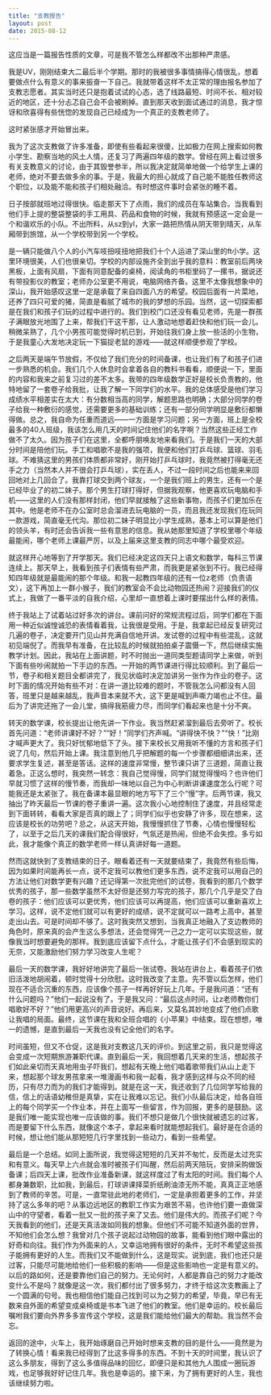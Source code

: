 ```yaml
---
title: "支教报告"
layout: post
date: 2015-08-12
---
```

这应当是一篇报告性质的文章，可是我不管怎么样都改不出那种严肃感。

我是UV，刚刚结束大二最后半个学期。那时的我被很多事情搞得心情很乱，想着要做点什么有意义的事来振奋一下自己。我就带着这样不太正常的理由报名参加了支教志愿者。其实当时还只是抱着试试的心态，选了线路最短、时间不长、相对较近的地区，还十分忐忑自己会不会被刷掉。直到那天收到面试通过的消息，我才惊讶和欣喜得有些恍惚的发现自己已经成为一个真正的支教老师了。

这时紧张感才开始冒出来。

我为了这次支教做了许多准备，即使有些看起来很傻，比如极力在网上搜索如何教小学生、勘察当地的风土人情，还复习了两遍四年级的数学。曾经在网上看过很多有关支教意义的讨论，由于其毁誉参半，所以我决定就简单地做一个给学生上课的老师，绝对不要去做多余的事。于是，我最大的担心就成了自己能不能胜任教师这个职位，以及能不能和孩子们相处融洽。有时想这件事时会紧张的睡不着。

日子按部就班地过得很快。临走那天下了点雨，我们的成员在车站集合。当我看到他们手上提的整袋整袋的手工用具、药品和食物的时候，我就有预感这一定会是一个和谐欢乐的小队。不出所料，从sz到yl，大家一路把热情从阴天带到晴天，从车厢带到旅馆，从一个学校带到另一个学校。

是一辆只能做八个人的小汽车吱扭吱扭地把我们十个人运进了深山里的ft小学。这里环境很美，人们也很亲切。学校的内部设施齐全到出乎我的意料：教室前后两块黑板，上面有风扇，下面有同意配备的桌椅，阅读角的书柜里码了一摞书，据说还有带投影仪的教室；老师办公室更不用说，电脑网络齐备。这里不太像我想象中的深山，我开始感叹这里一定是承载了来自四面八方的希望。校园后面有一片菜地，还养了四只可爱的猪，简直是看腻了城市的我的梦想的乐园。当然，这一切探索都是在我们和孩子们玩的过程中进行的。我们到校门口还没有看见老师，先是一群孩子满眼放光地围了上来，帮我们干这干那，让人激动地想着赶快和他们玩一会儿。稍微呆熟了，几个小男孩可能觉得时机已到，开始往我们身上放一些活的小生物，于是我童心大发地决定玩一下猫捉老鼠的游戏——就这样顺便参观了学校。

之后两天是端午节放假，不仅给了我们充分的时间备课，也让我们有了和孩子们进一步熟悉的机会。我们几个人休息时会拿着各自的教科书看看，顺便说一下，里面的内容和我来之前复习过的差不太多。我带的四年级数学正好是校长负责教的，他特地留了一套卷子给我批，让我了解一下同学们的水平。我的总体感受是他们学习成绩水平相差实在太大：有分数相当高的同学，解题思路也明确；大部分同学的卷子给我一种敷衍的感觉，还需要更多的基础训练；还有一部分同学明显是敷衍都懒得做。总之，我自命为任重而道远——一方面是学习问题；另一方面，班上是全校最多的40人班级，我该怎么用几天的时间记住他们的名字啊？当然这些正经工作做不了太久。因为孩子们在这里，全都呼朋唤友地来看我们。于是我们一天的大部分时间是陪他们玩。手工和唱歌不是我的强项，我便和他们打乒乓球、篮球、羽毛球。不难猜这里的男孩们体质都非常好，刚开始打乒乓球时，我竟然被打得毫无还手之力（当然本人并不很会打乒乓球），实在丢人，不过一段时间之后也能来来回回地对上几回合了。我靠打球交到两个球友，一个是我们班上的男生，还有一个是已经毕业了的初二妹子。那个男生打球打得好，但据我观察，他更喜欢玩电脑和手机——这里的人们没有那样封闭，他们早就接触了这些新事物，而孩子们更加乐在其中。他是老师不在办公室时总会溜进去玩电脑的一员，而且我还发现我们在玩同一款游戏，简直毫无代沟。那位初二妹子明显比小学生成熟，基本上可以算是他们的领头羊，有时还会告诉我一些有意思的信息。我从她那里知道了学校里哪个年级最能闹，哪个老师上课最严厉，以及上届来这里支教的同志中哪个最受欢迎。

就这样开心地等到了开学那天。我们已经决定这四天只上语文和数学，每科三节课连续上。那天早上，我看到孩子们表情有些严肃，而我更是紧张到不行。我已经得知四年级就是最能闹的那个年级。和我一起教四年级的还有一位z老师（负责语文），这下再加上一群小猴子，我们的教室会不会比动物园还热闹？迎接我们的仪式上，我做了一番平淡的自我介绍，心里却一直想着上课时要摆出什么样的表情。

终于我站上了试着站过好多次的讲台。课前问好的常规流程过后，同学们都在下面用一种近似诚惶诚恐的表情看着我，让我很是受用。于是，我拿起已经反复研究过几遍的卷子，决定要开门见山并充满自信地开讲。发试卷的过程中有些混乱，这就初见端倪了。而我早有准备，在比较乱的时候就拍拍桌子震慑一下，然后继续实施教学计划。因此，我站在上面讲题，时不时抛出一道同类型题请同学上来做，听到下面有些吵闹就拍一下手边的东西。一开始的两节课进行得比较顺利。到了最后一节，卷子和相关题目全都讲完了，我见状临时决定加讲另一张作为作业的卷子。这时下面的情况开始有些不对：在讲一道比较难的题时，不管我怎么问都没有人回答，班里只是越来越乱，我声音本来就不大，这下更是喊到声嘶力竭也止不住。最后为了讲完还拖了一会儿堂，搞得我筋疲力尽，而同学们看起来也是十分不爽。

转天的数学课，校长提出让他先讲一下作业。我当然赶紧溜到最后去旁听了。校长首先问道：“老师讲课好不好？”“好！”同学们齐声喊。“讲得快不快？”“快！”比刚才喊声更大了。我只好忧郁地低下了头。接下来校长又用我听不懂的方言和孩子们说了几句，然后开始上课。我注意到他几乎把解题的每一个步骤都细细讲出来，还要求学生复述，甚至是答话。这样的速度非常慢，整节课只讲了三道题，简直让我着急。正这么想时，我突然一转念：我自己觉得慢，同学们就觉得慢吗？也许他们早就习惯了这样的慢节奏，而我却一味地以自己为中心判断讲课速度怎么行呢？可能我还是太紧张了。我在备课本最显眼的地方写下了三个“慢”字。后两节课，我又抽出了昨天最后一节课的卷子重讲一遍。这次我小心地控制住了速度，并且经常走到下面转转，看看大家是否真的跟上了；同学们似乎也安静了许多，现在想来，这应该是校长的功劳吧？总之，从这天开始，我慢慢抓住了节奏，心情也慢慢轻松了，以至于之后几天的课我们配合得很好，气氛还是热闹，但绝不会失控。多亏如此，我才能像个真正的数学老师一样认真讲好每一道题。

然而这就快到了支教结束的日子。眼看着还有一天就要结束了，我竟然有些后悔，因为如果时间能再长一点，说不定我可以教他们更多东西，说不定我可以用自己的方法让他们对数学更有兴趣？还记得第一次批完他们的试卷，我看到的那几个数学优秀的孩子，那一些数学虽然不太好但是还努力写完的孩子，那几个几乎是交了白卷的孩子：他们应该可以更优秀，他们应该可以再提高，他们应该可以重新喜欢上学习。这样，说不定他们就可以有更好的成绩，说不定就可以一路考上高中，甚至走出山去。可是时间却不够了。这时我突然又想到，当我真正地融入了支边教师的角色时，原来真的会产生这么多想法，还会觉得凭一己之力一定可以实现这些，就像我当时想要避免的那样。我到底应该留下点什么，才能让孩子们不会感到现实的无奈，又能激励他们努力学习改变人生呢？

最后一天的数学课，我好好地讲完了最后一张试卷。我站在讲台上，看着孩子们依旧活泼地胡闹着，顿时觉得十分欣慰。这时我改变了主意。先不管以后怎样，他们现在不适合沉重的东西，应该像个孩子一样再好好玩上几年。于是我问道：“还有什么问题吗？”他们一起说没有了。于是我又问：“最后这点时间，让z老师教你们唱歌好不好？”他们用更高兴的声音说好。再后来，又莫名其妙地变成了他们点歌让我唱的局面。最终，这节课在我和全班合唱的《小苹果》中结束。现在想想，唯一的遗憾，是直到最后一天我也没有记全他们的名字。

时间虽短，但又不仓促，这是我对支教这几天的评价。到这里之前，我只是觉得这会变成一次短期旅游兼职代课。直到最后一天，我回想着几天来的生活，想起孩子们如此亲切而天真地用虫子吓我们，想起有天晚上他们唱着歌带我们从山上走下来，想起那个球友男孩拿来一堆漫画书和我一起看，我才感到这样与众不同的经历，只有尽力而为的我们才能得到。就是在这一天，我还收到了几位同学写给我的信，信上的话语幼稚但是真挚，实在让我难以忘记。我们小队最后决定，给各自班上的每个同学买一个作业本，并在上面写一些留言，作为回报，更多的是鼓励。这是我们唯一能实现也唯一应该做的事。我们不想只是做几个很快就被遗忘的过客，而是要留下什么东西，就像这个本子，拿起来看时就能想起我们。最好是在合适的时候，想让他们能从那短短几行字里找到一些动力，看到一些希望。

最后是一个总结。如同上面所说，我觉得这短短的几天并不匆忙，反而是太过充实和有意义。每天早上六点就会准时被孩子们叫醒，然后前两天陪玩，安排采购做饭备课；后四天上课，批改作业准备新课，就这样度过了有太阳的时间。我们每个人都身兼数职，比如我，到最后，打球讲课择菜折纸刷油漆无所不能，真真正正地感到了教师的辛苦。可是，一直常驻此地的老师们，一定是承担着更多的工作，并坚持了这么多年的吧？从事边远地区的教职工作实为艰苦不易，也许他们要一直做深山中的守望者，看着一批又一批的孩子来了又去。他们是伟大的。而孩子们呢？今天我看到的他们，还是天真活泼如同我的想象。但他们不可能不知道外面的世界，不知他们会怎么想？我曾对几个孩子说起过动物园的故事，能看到他们眼中露出的好奇和向往。我们作为外面来的人，又幸运地拥有很好的条件，无时不希望这些孩子能拥有更好的人生。而我们又不能做到什么，这是现实。说到底，我们也还只是过客，只能尽可能地给他们一些积极的影响——但是这些影响也一定是有意义的。以后的路如何，还是要靠他们自己的努力。无论何时，人都是靠自己的努力才能改变什么不是吗？就像是这一次，我们都付出了很多努力，才终于给这次支教画上了一个圆满的句号。我也相信他们能自己找到可以为之努力的希望，毕竟，早已有无数来自外面的希望变成桌椅或是书本飞进了他们的教室。他们是幸运的。校长最后嘱咐我们要向外界多多宣传这个学校，这是我们能给他们最大的帮助。我当然不会忘。

返回的途中，火车上，我开始琢磨自己开始时想来支教的目的是什么——竟然是为了转换心情！看来我已经得到了比这多得多的东西。不到十天的时间里，我认识了这么多朋友，得到了这么多值得品味的回忆，即便只是和其他九人围成一圈玩游戏，也足够我好好记住几年。我也是幸运的。接下来，为了拥有更好的人生，我也该继续努力啦。
